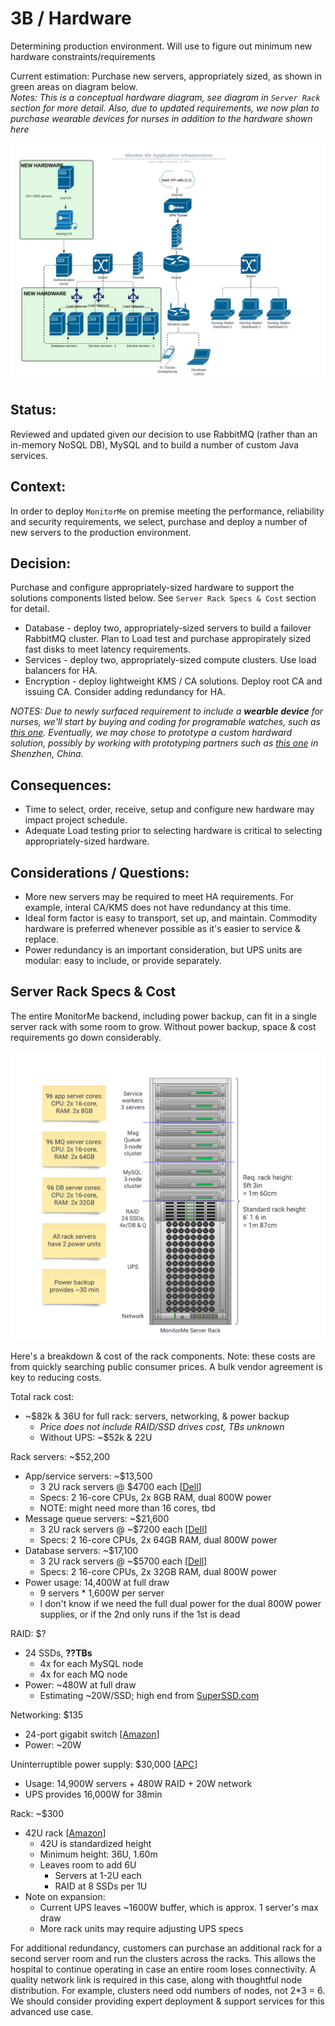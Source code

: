 # 3B / Hardware

Determining production environment. Will use to figure out minimum new hardware constraints/requirements

Current estimation: Purchase new servers, appropriately sized, as shown in green areas on diagram below.   
*Notes: This is a conceptual hardware diagram, see diagram in `Server Rack` section for more detail. Also, due to updated requirements, we now plan to purchase wearable devices for nurses in addition to the hardware shown here*

<img src="../images/hardware.png" width=800>

## Status: 
Reviewed and updated given our decision to use RabbitMQ (rather than an in-memory NoSQL DB), MySQL and to build a number of custom Java services.

## Context: 
In order to deploy `MonitorMe` on premise meeting the performance, reliability and security requirements, we select, purchase and deploy a number of new servers to the production environment.

## Decision: 
Purchase and configure appropriately-sized hardware to support the solutions components listed below.  See `Server Rack Specs & Cost` section for detail.
- Database - deploy two, appropriately-sized servers to build a failover RabbitMQ cluster.  Plan to Load test and purchase appropirately sized fast disks to meet latency requirements.
- Services - deploy two, appropriately-sized compute clusters. Use load balancers for HA.
- Encryption - deploy lightweight KMS / CA solutions. Deploy root CA and issuing CA.  Consider adding redundancy for HA.

*NOTES: Due to newly surfaced requirement to include a **wearble device** for nurses, we'll start by buying and coding for programable watches, such as [this one](https://www.amazon.com/SmartFly-info-ESP32-Based-Programmable-MicroPython/dp/B08LKGS2CF?th=1).  Eventually, we may chose to prototype a custom hardward solution, possibly by working with prototyping partners such as [this one](https://www.lkkerscm.com/) in Shenzhen, China.*
  
## Consequences: 
- Time to select, order, receive, setup and configure new hardware may impact project schedule.
- Adequate Load testing prior to selecting hardware is critical to selecting appropriately-sized hardware.

## Considerations / Questions:
- More new servers may be required to meet HA requirements.  For example, interal CA/KMS does not have redundancy at this time.
- Ideal form factor is easy to transport, set up, and maintain. Commodity hardware is preferred whenever possible as it's easier to service & replace.
- Power redundancy is an important consideration, but UPS units are modular: easy to include, or provide separately.

## Server Rack Specs & Cost

The entire MonitorMe backend, including power backup, can fit in a single server rack with some room to grow. Without power backup, space & cost requirements go down considerably.

![Server Rack](../images/server-rack.png)

Here's a breakdown & cost of the rack components. Note: these costs are from quickly searching public consumer prices. A bulk vendor agreement is key to reducing costs.

Total rack cost:

* ~$82k & 36U for full rack: servers, networking, & power backup
  * *Price does not include RAID/SSD drives cost, TBs unknown*
  * Without UPS: ~$52k & 22U

Rack servers: ~$52,200

* App/service servers: ~$13,500
  * 3 2U rack servers @ $4700 each [[Dell](https://www.dell.com/en-us/shop/servers-storage-and-networking/poweredge-r7525-rack-server/spd/poweredge-r7525/pe_r7525_tm_vi_vp_sb?configurationid=657ab20d-ff20-4b19-9d35-126d9b4910df)]
  * Specs: 2 16-core CPUs, 2x 8GB RAM, dual 800W power
  * NOTE: might need more than 16 cores, tbd
* Message queue servers: ~$21,600
  * 3 2U rack servers @ ~$7200 each [[Dell](https://www.dell.com/en-us/shop/servers-storage-and-networking/poweredge-r7525-rack-server/spd/poweredge-r7525/pe_r7525_tm_vi_vp_sb?configurationid=d8c62001-a94b-4d2a-8639-478808579a2e)]
  * Specs: 2 16-core CPUs, 2x 64GB RAM, dual 800W power
* Database servers: ~$17,100
  * 3 2U rack servers @ ~$5700 each [[Dell](https://www.dell.com/en-us/shop/servers-storage-and-networking/poweredge-r7525-rack-server/spd/poweredge-r7525/pe_r7525_tm_vi_vp_sb?configurationid=d02dad52-4f20-4917-af2f-66b38f780400)]
  * Specs: 2 16-core CPUs, 2x 32GB RAM, dual 800W power
* Power usage: 14,400W at full draw
  * 9 servers * 1,600W per server
  * I don't know if we need the full dual power for the dual 800W power supplies, or if the 2nd only runs if the 1st is dead

RAID: $?

* 24 SSDs, **??TBs**
  * 4x for each MySQL node
  * 4x for each MQ node
* Power: ~480W at full draw
  * Estimating ~20W/SSD; high end from [SuperSSD.com](https://www.superssd.com/kb/ssd-power-consumption/)

Networking: $135

* 24-port gigabit switch [[Amazon](https://www.amazon.com/Tripp-Lite-Ethernet-Rackmount-NG24/dp/B01MSYIOQY?th=1)]
* Power: ~20W

Uninterruptible power supply: $30,000 [[APC](https://www.apc.com/us/en/tools/ups_selector/server/load/params?minPower=16000&powerUnit=w&operatingVoltage=120&runtime=30&powerExpansion=0&topology=&rackMountable=true&maxPower=20000)]

* Usage: 14,900W servers + 480W RAID + 20W network
* UPS provides 16,000W for 38min

Rack: ~$300

* 42U rack [[Amazon](https://www.amazon.com/StarTech-Network-Rolling-Computer-Equipment/dp/B00HVKOPBW)]
  * 42U is standardized height
  * Minimum height: 36U, 1.60m
  * Leaves room to add 6U
    * Servers at 1-2U each
    * RAID at 8 SSDs per 1U
* Note on expansion:
  * Current UPS leaves ~1600W buffer, which is approx. 1 server's max draw
  * More rack units may require adjusting UPS specs

For additional redundancy, customers can purchase an additional rack for a second server room and run the clusters across the racks. This allows the hospital to continue operating in case an entire room loses connectivity. A quality network link is required in this case, along with thoughtful node distribution. For example, clusters need odd numbers of nodes, not 2*3 = 6. We should consider providing expert deployment & support services for this advanced use case.
